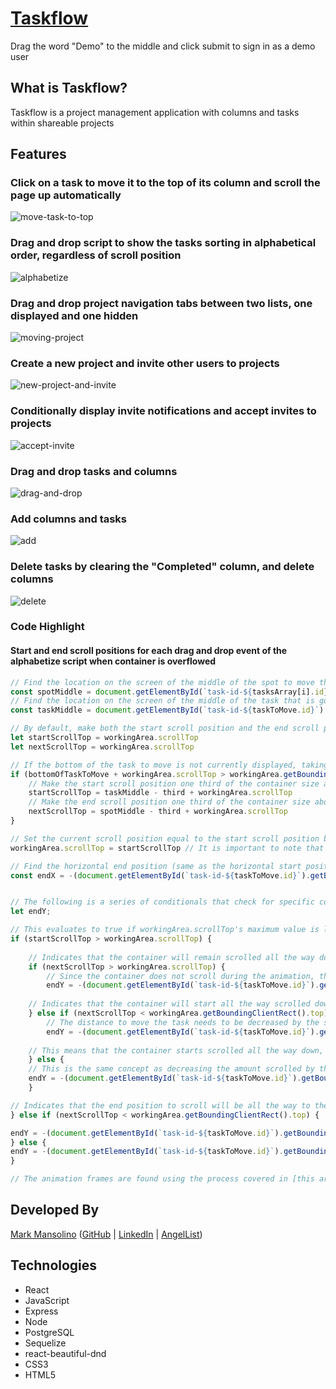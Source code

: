 # [Taskflow](https://taskflow.herokuapp.com)

Drag the word "Demo" to the middle and click submit to sign in as a demo user

## What is Taskflow?

Taskflow is a project management application with columns and tasks within shareable projects

## Features

### Click on a task to move it to the top of its column and scroll the page up automatically

![move-task-to-top](https://media.giphy.com/media/UqTCnramz1VKXryqDP/giphy.gif)

### Drag and drop script to show the tasks sorting in alphabetical order, regardless of scroll position

![alphabetize](https://media.giphy.com/media/RlTyMUfN8nz1SQjIXn/giphy.gif)

### Drag and drop project navigation tabs between two lists, one displayed and one hidden

![moving-project](https://media.giphy.com/media/XejWce8zMcOEu8VYKO/giphy.gif)

### Create a new project and invite other users to projects

![new-project-and-invite](https://media.giphy.com/media/SwD1o3zFBtcZ0HJ1JJ/giphy.gif)

### Conditionally display invite notifications and accept invites to projects

![accept-invite](https://media.giphy.com/media/mFTOKfZYMFIanKW6ic/giphy.gif)

### Drag and drop tasks and columns

![drag-and-drop](https://media.giphy.com/media/XZaBCOeEPbrtfgaIPX/giphy.gif)

### Add columns and tasks

![add](https://media.giphy.com/media/UsGVXuRyf6ytv54CM6/giphy.gif)

### Delete tasks by clearing the "Completed" column, and delete columns

![delete](https://media.giphy.com/media/H2sTP0lPnkhze8YGry/giphy.gif)

### Code Highlight
#### Start and end scroll positions for each drag and drop event of the alphabetize script when container is overflowed
```javascript
// Find the location on the screen of the middle of the spot to move the task to
const spotMiddle = document.getElementById(`task-id-${tasksArray[i].id}`).getBoundingClientRect().top + document.getElementById(`task-id-${tasksArray[i].id}`).getBoundingClientRect().height / 2
// Find the location on the screen of the middle of the task that is going to be moved
const taskMiddle = document.getElementById(`task-id-${taskToMove.id}`).getBoundingClientRect().top + document.getElementById(`task-id-${taskToMove.id}`).getBoundingClientRect().height / 2

// By default, make both the start scroll position and the end scroll position equal to the current scrollTop of the container
let startScrollTop = workingArea.scrollTop
let nextScrollTop = workingArea.scrollTop

// If the bottom of the task to move is not currently displayed, taking into account the current scroll position
if (bottomOfTaskToMove + workingArea.scrollTop > workingArea.getBoundingClientRect().height) {
    // Make the start scroll position one third of the container size above the location of the bottom of the task to move, adjusting for current scroll position
    startScrollTop = taskMiddle - third + workingArea.scrollTop
    // Make the end scroll position one third of the container size above the location of the middle of the spot to move to, adjusting for current scroll position
    nextScrollTop = spotMiddle - third + workingArea.scrollTop
}

// Set the current scroll position equal to the start scroll position before the task begins dragging.
workingArea.scrollTop = startScrollTop // It is important to note that if startScrollTop is greater than the maximum value of workingArea.scrollTop, workingArea.scrollTop will get set to its maximum value, and startScrollTop will end up being greater than workingArea.scrollTop after this point instead of equal to as you might expect. 

// Find the horizontal end position (same as the horizontal start position since the task is only moving upwards)
const endX = -(document.getElementById(`task-id-${taskToMove.id}`).getBoundingClientRect().x - document.getElementById(`task-id-${tasksArray[i].id}`).getBoundingClientRect().x)


// The following is a series of conditionals that check for specific combinations of start and end positions so the appropriate distances to move and scroll positions can be calculated.
let endY;

// This evaluates to true if workingArea.scrollTop's maximum value is less than startScrollTop, as mentioned on line 64. This indicates that workingArea.scrollTop is maxed out. In other words, the start scroll position is all the way at the bottom of the container
if (startScrollTop > workingArea.scrollTop) {
   
    // Indicates that the container will remain scrolled all the way down. 
    if (nextScrollTop > workingArea.scrollTop) {
        // Since the container does not scroll during the animation, there does not need to be any adjustment made to the distance to move the task
        endY = -(document.getElementById(`task-id-${taskToMove.id}`).getBoundingClientRect().y - document.getElementById(`task-id-${tasksArray[i].id}`).getBoundingClientRect().y)
        
    // Indicates that the container will start all the way scrolled down, then move all the way up to the top
    } else if (nextScrollTop < workingArea.getBoundingClientRect().top) {
        // The distance to move the task needs to be decreased by the starting scrollTop because scrolling moves the task. Otherwise the task would move too far and miss its end spot (adding reduces the distance moved due to how I set up the calculation)
        endY = -(document.getElementById(`task-id-${taskToMove.id}`).getBoundingClientRect().y - document.getElementById(`task-id-${tasksArray[i].id}`).getBoundingClientRect().y) + workingArea.scrollTop
    
    // This means that the container starts scrolled all the way down, but ends up scrolled somewhere in between the top and bottom
    } else {
    // This is the same concept as decreasing the amount scrolled by the starting scrollTop, except it also has to increase (subtracting increases the distance) the distance travelled by the end scroll position since it  
    endY = -(document.getElementById(`task-id-${taskToMove.id}`).getBoundingClientRect().y - document.getElementById(`task-   id-${tasksArray[i].id}`).getBoundingClientRect().y) + workingArea.scrollTop - nextScrollTop
    }

// Indicates that the end position to scroll will be all the way to the top of the container
} else if (nextScrollTop < workingArea.getBoundingClientRect().top) {

endY = -(document.getElementById(`task-id-${taskToMove.id}`).getBoundingClientRect().y - document.getElementById(`task-id-${tasksArray[i].id}`).getBoundingClientRect().y) + workingArea.scrollTop
} else {
endY = -(document.getElementById(`task-id-${taskToMove.id}`).getBoundingClientRect().y - document.getElementById(`task-id-${tasksArray[i].id}`).getBoundingClientRect().y)
}

// The animation frames are found using the process covered in [this article](https://dev.to/raathigesh/scripted-natural-motion-with-react-beautiful-dnd-4ifj). I added the scroll positions based on start and end scroll positions to the same function to have the scroll bar follow the exact same path as the task that's moving.
```

## Developed By

[Mark Mansolino](https://markjm610.github.io/) ([GitHub](https://github.com/markjm610) | [LinkedIn](https://www.linkedin.com/in/markmansolino/) | [AngelList](https://angel.co/u/mark-mansolino))

## Technologies

- React
- JavaScript
- Express
- Node
- PostgreSQL
- Sequelize
- react-beautiful-dnd
- CSS3
- HTML5
